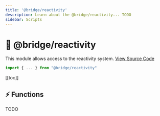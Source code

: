 ```yaml
---
title: '@bridge/reactivity'
description: Learn about the @bridge/reactivity... TODO
sidebar: Scripts
---
```


# 🧨 @bridge/reactivity

This module allows access to the reactivity system.
[View Source Code](https://github.com/bridge-core/editor/blob/main/src/components/Extensions/Scripts/Modules/reactivity.ts)

```js
import { ... } from "@bridge/reactivity"
```

[[toc]]

## ⚡ Functions

TODO
